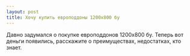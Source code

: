 ```yaml
---
layout: post 
title: Хочу купить европоддоны 1200х800 бу 
--- 
```

Давно задумался о покупке европоддонов 1200х800 бу. Теперь вот деньги появились, расскажите о преимуществах, недостатках, кто знает.
